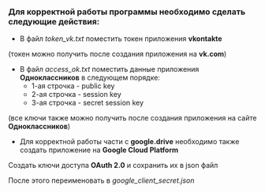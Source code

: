 ### Для корректной работы программы необходимо сделать следующие действия:

- В файл *token_vk.txt* поместить токен приложения **vkontakte**

(токен можно получить после создания приложения на **vk.com**)

- В файл *access_ok.txt* поместить данные приложения **Одноклассников** в следующем порядке:
	- 1-ая строчка - public key
	- 2-ая строчка - session key
	- 3-ая строчка - secret session key

(все ключи также можно получить после создания приложения на сайте **Одноклассников**)

- Для корректной работы части с **google.drive** необходимо также создать приложение на **Google Cloud Platform**

Создать ключи доступа **OAuth 2.0** и сохранить их в json файл

После этого переименовать в *google_client_secret.json*
